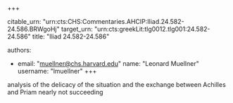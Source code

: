 +++


citable_urn: "urn:cts:CHS:Commentaries.AHCIP:Iliad.24.582-24.586.BRWgoHj"
target_urn: "urn:cts:greekLit:tlg0012.tlg001:24.582-24.586"
title: "Iliad 24.582-24.586"

authors:
- email: "muellner@chs.harvard.edu"
  name: "Leonard Muellner"
  username: "lmuellner"
+++

<p>analysis of the delicacy of the situation and the exchange between Achilles and Priam nearly not succeeding</p>